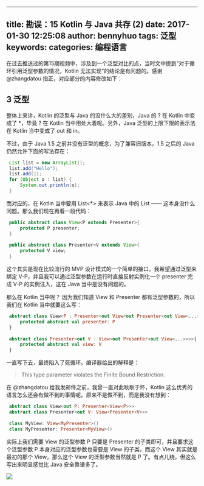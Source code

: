 
---
title: 勘误：15 Kotlin 与 Java 共存 (2) 
date: 2017-01-30 12:25:08
author: bennyhuo
tags: 泛型
keywords:
categories: 编程语言
---


在过去推送过的第15期视频中，涉及到一个泛型对比的点，当时文中提到“对于循环引用泛型参数的情况，Kotlin 无法实现”的结论是有问题的。感谢 @zhangdatou 指正，对应部分的内容修改如下：

## 3 泛型

整体上来讲，Kotlin 的泛型与 Java 的没什么大的差别，Java 的 ? 在 Kotlin 中变成了 *，毕竟 ? 在 Kotlin 当中用处大着呢。另外，Java 泛型的上限下限的表示法在 Kotlin 当中变成了 out 和 in。

不过，由于 Java 1.5 之前并没有泛型的概念，为了兼容旧版本，1.5 之后的 Java 仍然允许下面的写法存在：

```java
 List list = new ArrayList(); 
 list.add("Hello"); 
 list.add(1); 
 for (Object o : list) { 
     System.out.println(o); 
 } 
```
而对应的，在 Kotlin 当中要用 List<*> 来表示 Java 中的 List —— 这本身没什么问题。那么我们现在再看一段代码：

```java
 public abstract class View<P extends Presenter>{ 
     protected P presenter; 
 } 
 	 	 	
 public abstract class Presenter<V extends View>{ 
     protected V view; 
 } 
```
这个其实是现在比较流行的 MVP 设计模式的一个简单的接口，我希望通过泛型来绑定 V-P，并且我可以通过泛型参数在运行时直接反射实例化一个 presenter 完成 V-P 的实例注入，这在 Java 当中是没有问题的。

那么在 Kotlin 当中呢？ 因为我们知道 View 和 Presenter 都有泛型参数的，所以我们在 Kotlin 当中就要这么写：

```kotlin
 abstract class View<P : Presenter<out View<out Presenter<out View<...>>{ 
     protected abstract val presenter: P 
 } 
 	 	 	
 abstract class Presenter<out V : View<out Presenter<out View<...>>>>{ 
     protected abstract val view: V 
 } 
```
一直写下去，最终陷入了死循环。编译器给出的解释是：

>This type parameter violates the Finite Bound Restriction.

在 @zhangdatou 给我发邮件之前，我曾一直对此耿耿于怀，Kotlin 这么优秀的语言怎么还会有做不到的事情呢。原来不是做不到，而是我没有想到：

```kotlin
 abstract class View<out P: Presenter<View<P>>> 
 abstract class Presenter<out V: View<Presenter<V>>> 
 	 	 	
 class MyView: View<MyPresenter>() 
 class MyPresenter: Presenter<MyView>() 
```
实际上我们需要 View 的泛型参数 P 只要是 Presenter 的子类即可，并且要求这个泛型参数 P 本身对应的泛型参数也需要是 View 的子类，而这个 View 其实就是最初的那个 View，那么这个 View 的泛型参数当然就是 P 了。有点儿绕，但这么写出来明显感觉比 Java 安全靠谱多了。



![](http://kotlinblog-1251218094.costj.myqcloud.com/80f29e08-11ff-4c47-a6d1-6c4a4ae08ae8/arts/kotlin%E6%89%AB%E7%A0%81%E5%85%B3%E6%B3%A8.png)